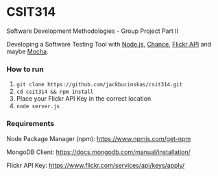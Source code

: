 # CSIT314
Software Development Methodologies - Group Project Part II

Developing a Software Testing Tool with [Node.js](https://nodejs.org/en/), [Chance](https://www.npmjs.com/package/chance), [Flickr API](https://www.npmjs.com/package/flickr-sdk) and maybe [Mocha](https://www.npmjs.com/package/mocha).

### How to run
1. `git clone https://github.com/jackbucinskas/csit314.git`
2. `cd csit314 && npm install`
3. Place your Flickr API Key in the correct location
4. `node server.js`

### Requirements
Node Package Manager (npm): https://www.npmjs.com/get-npm

MongoDB Client: https://docs.mongodb.com/manual/installation/

Flickr API Key: https://www.flickr.com/services/api/keys/apply/
